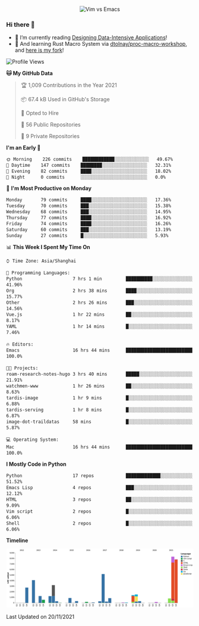 <p align="center">
    <img src="https://gist.githubusercontent.com/coldnight/e696baffb094e71c96cb302118878eae/raw/40ea5053a6f66cc65f90f437e4173497da225958/banner.gif" alt="Vim vs Emacs" />
</p>

### Hi there 👋

- 📖 I’m currently reading [Designing Data-Intensive Applications](https://www.oreilly.com/library/view/designing-data-intensive-applications/9781491903063/)!
- 🌱 And learning Rust Macro System via [dtolnay/proc-macro-workshop](https://github.com/dtolnay/proc-macro-workshop), and [here is my fork](https://github.com/coldnight/proc-macro-workshop)!

<!--START_SECTION:waka-->
![Profile Views](http://img.shields.io/badge/Profile%20Views-6-blue)

**🐱 My GitHub Data** 

> 🏆 1,009 Contributions in the Year 2021
 > 
> 📦 67.4 kB Used in GitHub's Storage 
 > 
> 💼 Opted to Hire
 > 
> 📜 56 Public Repositories 
 > 
> 🔑 9 Private Repositories  
 > 
**I'm an Early 🐤** 

```text
🌞 Morning    226 commits    ████████████░░░░░░░░░░░░░   49.67% 
🌆 Daytime    147 commits    ████████░░░░░░░░░░░░░░░░░   32.31% 
🌃 Evening    82 commits     ████░░░░░░░░░░░░░░░░░░░░░   18.02% 
🌙 Night      0 commits      ░░░░░░░░░░░░░░░░░░░░░░░░░   0.0%

```
📅 **I'm Most Productive on Monday** 

```text
Monday       79 commits     ████░░░░░░░░░░░░░░░░░░░░░   17.36% 
Tuesday      70 commits     ███░░░░░░░░░░░░░░░░░░░░░░   15.38% 
Wednesday    68 commits     ███░░░░░░░░░░░░░░░░░░░░░░   14.95% 
Thursday     77 commits     ████░░░░░░░░░░░░░░░░░░░░░   16.92% 
Friday       74 commits     ████░░░░░░░░░░░░░░░░░░░░░   16.26% 
Saturday     60 commits     ███░░░░░░░░░░░░░░░░░░░░░░   13.19% 
Sunday       27 commits     █░░░░░░░░░░░░░░░░░░░░░░░░   5.93%

```


📊 **This Week I Spent My Time On** 

```text
⌚︎ Time Zone: Asia/Shanghai

💬 Programming Languages: 
Python                   7 hrs 1 min         ██████████░░░░░░░░░░░░░░░   41.96% 
Org                      2 hrs 38 mins       ████░░░░░░░░░░░░░░░░░░░░░   15.77% 
Other                    2 hrs 26 mins       ███░░░░░░░░░░░░░░░░░░░░░░   14.56% 
Vue.js                   1 hr 22 mins        ██░░░░░░░░░░░░░░░░░░░░░░░   8.17% 
YAML                     1 hr 14 mins        █░░░░░░░░░░░░░░░░░░░░░░░░   7.46%

🔥 Editors: 
Emacs                    16 hrs 44 mins      █████████████████████████   100.0%

🐱‍💻 Projects: 
roam-research-notes-hugo 3 hrs 40 mins       █████░░░░░░░░░░░░░░░░░░░░   21.91% 
watchmen-www             1 hr 26 mins        ██░░░░░░░░░░░░░░░░░░░░░░░   8.63% 
tardis-image             1 hr 9 mins         █░░░░░░░░░░░░░░░░░░░░░░░░   6.88% 
tardis-serving           1 hr 8 mins         █░░░░░░░░░░░░░░░░░░░░░░░░   6.87% 
image-dot-traildatas     58 mins             █░░░░░░░░░░░░░░░░░░░░░░░░   5.87%

💻 Operating System: 
Mac                      16 hrs 44 mins      █████████████████████████   100.0%

```

**I Mostly Code in Python** 

```text
Python                   17 repos            █████████████░░░░░░░░░░░░   51.52% 
Emacs Lisp               4 repos             ███░░░░░░░░░░░░░░░░░░░░░░   12.12% 
HTML                     3 repos             ██░░░░░░░░░░░░░░░░░░░░░░░   9.09% 
Vim script               2 repos             █░░░░░░░░░░░░░░░░░░░░░░░░   6.06% 
Shell                    2 repos             █░░░░░░░░░░░░░░░░░░░░░░░░   6.06%

```


**Timeline**

![Chart not found](https://raw.githubusercontent.com/coldnight/coldnight/master/charts/bar_graph.png) 


 Last Updated on 20/11/2021
<!--END_SECTION:waka-->
